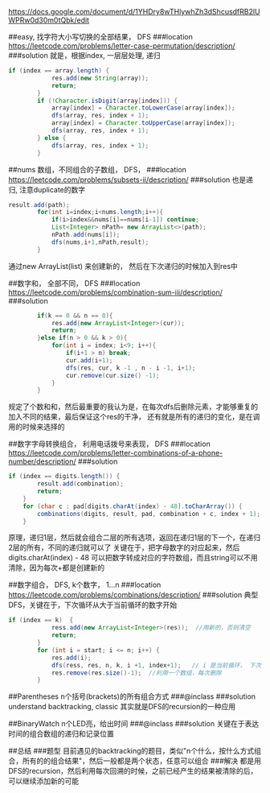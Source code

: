 https://docs.google.com/document/d/1YHDry8wTHlywhZh3dShcusdfRB2lUWPRw0d30m0tQbk/edit

##easy,  找字符大小写切换的全部结果， DFS
###location
https://leetcode.com/problems/letter-case-permutation/description/ 
###solution
就是，根据index, 一层层处理, 递归
```java
if (index == array.length) {
            res.add(new String(array));
            return;
        }
        if (!Character.isDigit(array[index])) {
            array[index] = Character.toLowerCase(array[index]);
            dfs(array, res, index + 1);
            array[index] = Character.toUpperCase(array[index]);
            dfs(array, res, index + 1);
        } else {
            dfs(array, res, index + 1);
        }
```


##nums 数组，不同组合的子数组， DFS， 
###location
https://leetcode.com/problems/subsets-ii/description/ 
###solution
也是递归, 注意duplicate的数字
```java
result.add(path);
        for(int i=index;i<nums.length;i++){
            if(i>index&&nums[i]==nums[i-1]) continue;
            List<Integer> nPath= new ArrayList<>(path);
            nPath.add(nums[i]);
            dfs(nums,i+1,nPath,result);
        }
```
通过new ArrayList(list) 来创建新的， 然后在下次递归的时候加入到res中


##数字和， 全部不同， DFS
###location
https://leetcode.com/problems/combination-sum-iii/description/
###solution
```java
        if(k == 0 && n == 0){
            res.add(new ArrayList<Integer>(cur));
            return;
        }else if(n > 0 && k > 0){
            for(int i = index; i<9; i++){
                if(i+1 > n) break;
                cur.add(i+1);
                dfs(res, cur, k -1 , n - i -1, i+1);
                cur.remove(cur.size() -1);
            }
        }
``` 
规定了个数和和，然后最重要的我认为是，在每次dfs后删除元素，才能够重复的加入不同的结果，最后保证这个res的干净， 还有就是所有的递归的变化，是在调用的时候来选择的


##数字字母转换组合， 利用电话拨号来表现， DFS
###location
https://leetcode.com/problems/letter-combinations-of-a-phone-number/description/ 
###solution
```java
if (index == digits.length()) {
        result.add(combination);
        return;
    }
    for (char c : pad[digits.charAt(index) - 48].toCharArray()) {
        combinations(digits, result, pad, combination + c, index + 1);
    }
```
原理，递归1层，然后就会组合二层的所有选项，返回在递归1层的下一个，在递归2层的所有，不同的递归就可以了
关键在于，把字母数字的对应起来，然后digits.charAt(index) - 48 可以把数字转成对应的字符数组，而且string可以不用清除，因为每次+都是创建新的


##数字组合， DFS,  k个数字， 1...n
###location
https://leetcode.com/problems/combinations/description/ 
###solution
典型DFS，关键在于，下次循环从大于当前循环的数字开始
```java
if (index == k)  {
            ress.add(new ArrayList<Integer>(res));  //用新的，否则清空
            return;
        }
        for (int i = start; i <= n; i++) {
            res.add(i);
            dfs(ress, res, n, k, i +1, index+1);   // i 是当前循环， 下次从i+1 开始，
            res.remove(res.size()-1);  //利用一个数组，每次删除
        }
```

##Parentheses
n个括号(brackets)的所有组合方式
###@inclass
###solution
understand backtracking, classic
其实就是DFS的recursion的一种应用

##BinaryWatch
n个LED亮，给出时间
###@inclass
###solution
关键在于表达时间的组合数组的递归和记录位置



##总结
###题型
目前遇见的backtracking的题目，类似"n个什么，按什么方式组合，所有的的组合结果"，然后一般都是两个状态，任意可以组合
###解决
都是用DFS的recursion，然后利用每次回溯的时候，之前已经产生的结果被清除的后，可以继续添加新的可能





